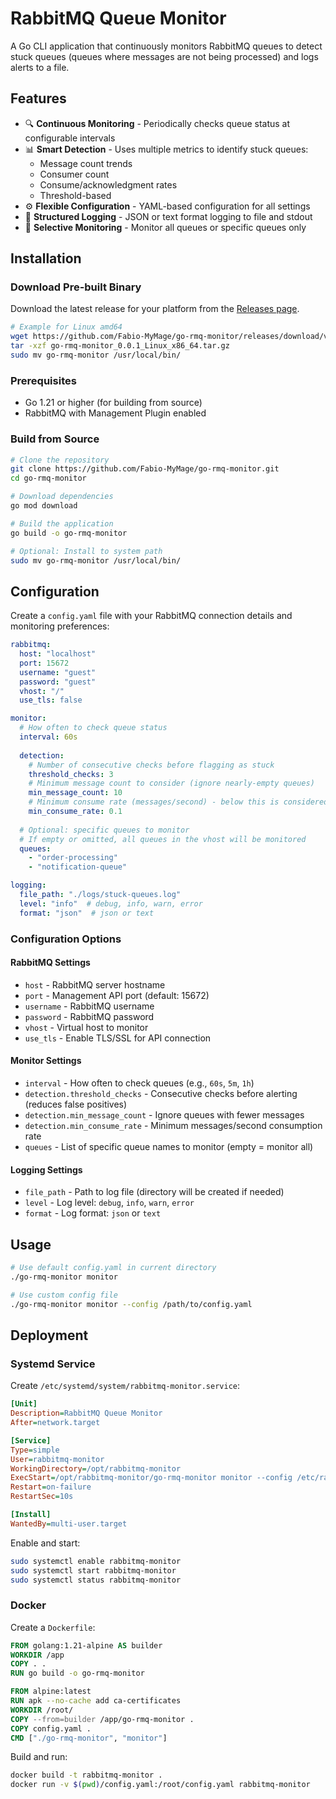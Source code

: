 # RabbitMQ Queue Monitor

A Go CLI application that continuously monitors RabbitMQ queues to detect stuck queues (queues where messages are not being processed) and logs alerts to a file.

## Features

- 🔍 **Continuous Monitoring** - Periodically checks queue status at configurable intervals
- 📊 **Smart Detection** - Uses multiple metrics to identify stuck queues:
  - Message count trends
  - Consumer count
  - Consume/acknowledgment rates
  - Threshold-based
- ⚙️ **Flexible Configuration** - YAML-based configuration for all settings
- 📝 **Structured Logging** - JSON or text format logging to file and stdout
- 🎯 **Selective Monitoring** - Monitor all queues or specific queues only

## Installation

### Download Pre-built Binary

Download the latest release for your platform from the [Releases page](https://github.com/Fabio-MyMage/go-rmq-monitor/releases).

```bash
# Example for Linux amd64
wget https://github.com/Fabio-MyMage/go-rmq-monitor/releases/download/v0.0.1/go-rmq-monitor_0.0.1_Linux_x86_64.tar.gz
tar -xzf go-rmq-monitor_0.0.1_Linux_x86_64.tar.gz
sudo mv go-rmq-monitor /usr/local/bin/
```

### Prerequisites

- Go 1.21 or higher (for building from source)
- RabbitMQ with Management Plugin enabled

### Build from Source

```bash
# Clone the repository
git clone https://github.com/Fabio-MyMage/go-rmq-monitor.git
cd go-rmq-monitor

# Download dependencies
go mod download

# Build the application
go build -o go-rmq-monitor

# Optional: Install to system path
sudo mv go-rmq-monitor /usr/local/bin/
```

## Configuration

Create a `config.yaml` file with your RabbitMQ connection details and monitoring preferences:

```yaml
rabbitmq:
  host: "localhost"
  port: 15672
  username: "guest"
  password: "guest"
  vhost: "/"
  use_tls: false

monitor:
  # How often to check queue status
  interval: 60s
  
  detection:
    # Number of consecutive checks before flagging as stuck
    threshold_checks: 3
    # Minimum message count to consider (ignore nearly-empty queues)
    min_message_count: 10
    # Minimum consume rate (messages/second) - below this is considered stuck
    min_consume_rate: 0.1
  
  # Optional: specific queues to monitor
  # If empty or omitted, all queues in the vhost will be monitored
  queues:
    - "order-processing"
    - "notification-queue"

logging:
  file_path: "./logs/stuck-queues.log"
  level: "info"  # debug, info, warn, error
  format: "json"  # json or text
```

### Configuration Options

#### RabbitMQ Settings

- `host` - RabbitMQ server hostname
- `port` - Management API port (default: 15672)
- `username` - RabbitMQ username
- `password` - RabbitMQ password
- `vhost` - Virtual host to monitor
- `use_tls` - Enable TLS/SSL for API connection

#### Monitor Settings

- `interval` - How often to check queues (e.g., `60s`, `5m`, `1h`)
- `detection.threshold_checks` - Consecutive checks before alerting (reduces false positives)
- `detection.min_message_count` - Ignore queues with fewer messages
- `detection.min_consume_rate` - Minimum messages/second consumption rate
- `queues` - List of specific queue names to monitor (empty = monitor all)

#### Logging Settings

- `file_path` - Path to log file (directory will be created if needed)
- `level` - Log level: `debug`, `info`, `warn`, `error`
- `format` - Log format: `json` or `text`

## Usage

```bash
# Use default config.yaml in current directory
./go-rmq-monitor monitor

# Use custom config file
./go-rmq-monitor monitor --config /path/to/config.yaml
```

## Deployment

### Systemd Service

Create `/etc/systemd/system/rabbitmq-monitor.service`:

```ini
[Unit]
Description=RabbitMQ Queue Monitor
After=network.target

[Service]
Type=simple
User=rabbitmq-monitor
WorkingDirectory=/opt/rabbitmq-monitor
ExecStart=/opt/rabbitmq-monitor/go-rmq-monitor monitor --config /etc/rabbitmq-monitor/config.yaml
Restart=on-failure
RestartSec=10s

[Install]
WantedBy=multi-user.target
```

Enable and start:
```bash
sudo systemctl enable rabbitmq-monitor
sudo systemctl start rabbitmq-monitor
sudo systemctl status rabbitmq-monitor
```

### Docker

Create a `Dockerfile`:

```dockerfile
FROM golang:1.21-alpine AS builder
WORKDIR /app
COPY . .
RUN go build -o go-rmq-monitor

FROM alpine:latest
RUN apk --no-cache add ca-certificates
WORKDIR /root/
COPY --from=builder /app/go-rmq-monitor .
COPY config.yaml .
CMD ["./go-rmq-monitor", "monitor"]
```

Build and run:
```bash
docker build -t rabbitmq-monitor .
docker run -v $(pwd)/config.yaml:/root/config.yaml rabbitmq-monitor
```
